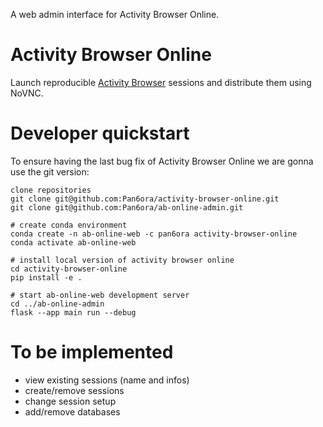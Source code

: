 
A web admin interface for Activity Browser Online.

# Activity Browser Online

Launch reproducible [Activity Browser](https://github.com/LCA-ActivityBrowser/activity-browser) sessions and distribute them using NoVNC.

# Developer quickstart

To ensure having the last bug fix of Activity Browser Online we are gonna use the git version:

```
clone repositories
git clone git@github.com:Pan6ora/activity-browser-online.git
git clone git@github.com:Pan6ora/ab-online-admin.git

# create conda environment
conda create -n ab-online-web -c pan6ora activity-browser-online
conda activate ab-online-web

# install local version of activity browser online
cd activity-browser-online
pip install -e .

# start ab-online-web development server
cd ../ab-online-admin
flask --app main run --debug
```

# To be implemented

- view existing sessions (name and infos)
- create/remove sessions
- change session setup
- add/remove databases